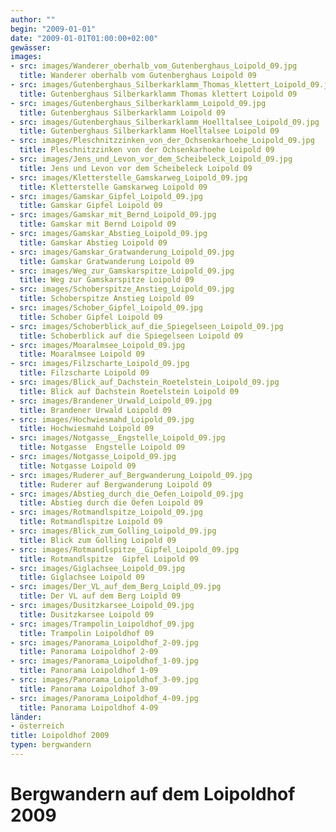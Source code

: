 ```yaml
---
author: ""
begin: "2009-01-01"
date: "2009-01-01T01:00:00+02:00"
gewässer:
images:
- src: images/Wanderer_oberhalb_vom_Gutenberghaus_Loipold_09.jpg
  title: Wanderer oberhalb vom Gutenberghaus Loipold 09
- src: images/Gutenberghaus_Silberkarklamm_Thomas_klettert_Loipold_09.jpg
  title: Gutenberghaus Silberkarklamm Thomas klettert Loipold 09
- src: images/Gutenberghaus_Silberkarklamm_Loipold_09.jpg
  title: Gutenberghaus Silberkarklamm Loipold 09
- src: images/Gutenberghaus_Silberkarklamm_Hoelltalsee_Loipold_09.jpg
  title: Gutenberghaus Silberkarklamm Hoelltalsee Loipold 09
- src: images/Pleschnitzzinken_von_der_Ochsenkarhoehe_Loipold_09.jpg
  title: Pleschnitzzinken von der Ochsenkarhoehe Loipold 09
- src: images/Jens_und_Levon_vor_dem_Scheibeleck_Loipold_09.jpg
  title: Jens und Levon vor dem Scheibeleck Loipold 09
- src: images/Kletterstelle_Gamskarweg_Loipold_09.jpg
  title: Kletterstelle Gamskarweg Loipold 09
- src: images/Gamskar_Gipfel_Loipold_09.jpg
  title: Gamskar Gipfel Loipold 09
- src: images/Gamskar_mit_Bernd_Loipold_09.jpg
  title: Gamskar mit Bernd Loipold 09
- src: images/Gamskar_Abstieg_Loipold_09.jpg
  title: Gamskar Abstieg Loipold 09
- src: images/Gamskar_Gratwanderung_Loipold_09.jpg
  title: Gamskar Gratwanderung Loipold 09
- src: images/Weg_zur_Gamskarspitze_Loipold_09.jpg
  title: Weg zur Gamskarspitze Loipold 09
- src: images/Schoberspitze_Anstieg_Loipold_09.jpg
  title: Schoberspitze Anstieg Loipold 09
- src: images/Schober_Gipfel_Loipold_09.jpg
  title: Schober Gipfel Loipold 09
- src: images/Schoberblick_auf_die_Spiegelseen_Loipold_09.jpg
  title: Schoberblick auf die Spiegelseen Loipold 09
- src: images/Moaralmsee_Loipold_09.jpg
  title: Moaralmsee Loipold 09
- src: images/Filzscharte_Loipold_09.jpg
  title: Filzscharte Loipold 09
- src: images/Blick_auf_Dachstein_Roetelstein_Loipold_09.jpg
  title: Blick auf Dachstein Roetelstein Loipold 09
- src: images/Brandener_Urwald_Loipold_09.jpg
  title: Brandener Urwald Loipold 09
- src: images/Hochwiesmahd_Loipold_09.jpg
  title: Hochwiesmahd Loipold 09
- src: images/Notgasse__Engstelle_Loipold_09.jpg
  title: Notgasse  Engstelle Loipold 09
- src: images/Notgasse_Loipold_09.jpg
  title: Notgasse Loipold 09
- src: images/Ruderer_auf_Bergwanderung_Loipold_09.jpg
  title: Ruderer auf Bergwanderung Loipold 09
- src: images/Abstieg_durch_die_Oefen_Loipold_09.jpg
  title: Abstieg durch die Oefen Loipold 09
- src: images/Rotmandlspitze_Loipold_09.jpg
  title: Rotmandlspitze Loipold 09
- src: images/Blick_zum_Golling_Loipold_09.jpg
  title: Blick zum Golling Loipold 09
- src: images/Rotmandlspitze__Gipfel_Loipold_09.jpg
  title: Rotmandlspitze  Gipfel Loipold 09
- src: images/Giglachsee_Loipold_09.jpg
  title: Giglachsee Loipold 09
- src: images/Der_VL_auf_dem_Berg_Loipld_09.jpg
  title: Der VL auf dem Berg Loipld 09
- src: images/Dusitzkarsee_Loipold_09.jpg
  title: Dusitzkarsee Loipold 09
- src: images/Trampolin_Loipoldhof_09.jpg
  title: Trampolin Loipoldhof 09
- src: images/Panorama_Loipoldhof_2-09.jpg
  title: Panorama Loipoldhof 2-09
- src: images/Panorama_Loipoldhof_1-09.jpg
  title: Panorama Loipoldhof 1-09
- src: images/Panorama_Loipoldhof_3-09.jpg
  title: Panorama Loipoldhof 3-09
- src: images/Panorama_Loipoldhof_4-09.jpg
  title: Panorama Loipoldhof 4-09
länder: 
- österreich
title: Loipoldhof 2009
typen: bergwandern
---
```



# Bergwandern auf dem Loipoldhof 2009


